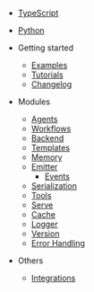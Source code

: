 - [TypeScript](/typescript/)
- [Python](/python/)

- Getting started

  - [Examples](examples.md)
  - [Tutorials](tutorials.md)
  - [Changelog](CHANGELOG.md)

- Modules

  - [Agents](agents.md)
  - [Workflows](workflows.md)
  - [Backend](backend.md)
  - [Templates](templates.md)
  - [Memory](memory.md)
  - [Emitter](emitter.md)
    - [Events](events.md)
  - [Serialization](serialization.md)
  - [Tools](tools.md)
  - [Serve](serve.md)
  - [Cache](cache.md)
  - [Logger](logger.md)
  - [Version](version.md)
  - [Error Handling](errors.md)

- Others

  - [Integrations](integrations.md)
